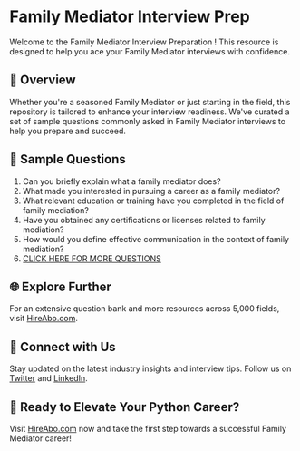 # Family Mediator Interview Prep

Welcome to the Family Mediator Interview Preparation ! This resource is designed to help you ace your Family Mediator interviews with confidence.

## 🚀 Overview

Whether you're a seasoned Family Mediator or just starting in the field, this repository is tailored to enhance your interview readiness. We've curated a set of sample questions commonly asked in Family Mediator interviews to help you prepare and succeed.

## 📝 Sample Questions

1. Can you briefly explain what a family mediator does?
2. What made you interested in pursuing a career as a family mediator?
3. What relevant education or training have you completed in the field of family mediation?
4. Have you obtained any certifications or licenses related to family mediation?
5. How would you define effective communication in the context of family mediation?
6. [CLICK HERE FOR MORE QUESTIONS](https://hireabo.com/job/13_4_7/Family%20Mediator)

## 🌐 Explore Further

For an extensive question bank and more resources across 5,000 fields, visit [HireAbo.com](https://www.hireabo.com).

## 📱 Connect with Us

Stay updated on the latest industry insights and interview tips. Follow us on [Twitter](https://twitter.com/hireabo) and [LinkedIn](https://www.linkedin.com/in/hire-abo-3609972a8/).

## 🚀 Ready to Elevate Your Python Career?

Visit [HireAbo.com](https://www.hireabo.com) now and take the first step towards a successful Family Mediator career!